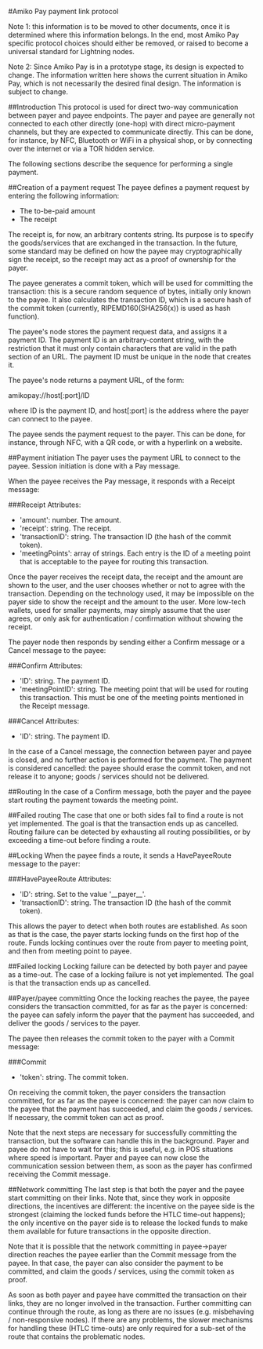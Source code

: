 #Amiko Pay payment link protocol

Note 1: this information is to be moved to other documents, once it is
determined where this information belongs. In the end, most Amiko Pay specific
protocol choices should either be removed, or raised to become a universal
standard for Lightning nodes.

Note 2: Since Amiko Pay is in a prototype stage, its design is expected to
change. The information written here shows the current situation in Amiko Pay,
which is not necessarily the desired final design. The information is subject to
change.


##Introduction
This protocol is used for direct two-way communication between payer and payee
endpoints. The payer and payee are generally not connected to each other
directly (one-hop) with direct micro-payment channels, but they are expected to
communicate directly. This can be done, for instance, by NFC, Bluetooth or WiFi
in a physical shop, or by connecting over the internet or via a TOR hidden
service.

The following sections describe the sequence for performing a single payment.


##Creation of a payment request
The payee defines a payment request by entering the following information:
* The to-be-paid amount
* The receipt

The receipt is, for now, an arbitrary contents string. Its purpose is to
specify the goods/services that are exchanged in the transaction. In the future,
some standard may be defined on how the payee may cryptographically sign the
receipt, so the receipt may act as a proof of ownership for the payer.

The payee generates a commit token, which will be used for committing the
transaction: this is a secure random sequence of bytes, initially only known to
the payee. It also calculates the transaction ID, which is a secure hash
of the commit token (currently, RIPEMD160(SHA256(x)) is used as hash function).

The payee's node stores the payment request data, and assigns it a payment ID.
The payment ID is an arbitrary-content string, with the restriction that it
must only contain characters that are valid in the path section of an URL.
The payment ID must be unique in the node that creates it.

The payee's node returns a payment URL, of the form:

amikopay://host[:port]/ID

where ID is the payment ID, and host[:port] is the address where the payer can
connect to the payee.

The payee sends the payment request to the payer. This can be done, for
instance, through NFC, with a QR code, or with a hyperlink on a website.


##Payment initiation
The payer uses the payment URL to connect to the payee. Session initiation is
done with a Pay message.

When the payee receives the Pay message, it responds with a Receipt message:

###Receipt
Attributes:
* 'amount': number. The amount.
* 'receipt': string. The receipt.
* 'transactionID': string. The transaction ID (the hash of the commit token).
* 'meetingPoints': array of strings. Each entry is the ID of a meeting point
  that is acceptable to the payee for routing this transaction.

Once the payer receives the receipt data, the receipt and the amount are shown
to the user, and the user chooses whether or not to agree with the transaction.
Depending on the technology used, it may be impossible on the payer side to
show the receipt and the amount to the user. More low-tech wallets, used for
smaller payments, may simply assume that the user agrees, or only ask for
authentication / confirmation without showing the receipt.

The payer node then responds by sending either a Confirm message or a Cancel
message to the payee:

###Confirm
Attributes:
* 'ID': string. The payment ID.
* 'meetingPointID': string. The meeting point that will be used for routing
  this transaction. This must be one of the meeting points mentioned in the
  Receipt message.

###Cancel
Attributes:
* 'ID': string. The payment ID.

In the case of a Cancel message, the connection between payer and payee is
closed, and no further action is performed for the payment. The payment is
considered cancelled: the payee should erase the commit token, and not release
it to anyone; goods / services should not be delivered.


##Routing
In the case of a Confirm message, both the payer and the payee start routing
the payment towards the meeting point.


##Failed routing
The case that one or both sides fail to find a route is not yet implemented.
The goal is that the transaction ends up as cancelled.
Routing failure can be detected by exhausting all routing possibilities, or
by exceeding a time-out before finding a route.


##Locking
When the payee finds a route, it sends a HavePayeeRoute message to the payer:

###HavePayeeRoute
Attributes:
* 'ID': string. Set to the value '\_\_payer\_\_'.
* 'transactionID': string. The transaction ID (the hash of the commit token).

This allows the payer to detect when both routes are established. As soon as
that is the case, the payer starts locking funds on the first hop of the route.
Funds locking continues over the route from payer to meeting point, and then
from meeting point to payee.


##Failed locking
Locking failure can be detected by both payer and payee as a time-out. The
case of a locking failure is not yet implemented. The goal is that the
transaction ends up as cancelled.


##Payer/payee committing
Once the locking reaches the payee, the payee considers the transaction
committed, for as far as the payer is concerned: the payee can safely inform
the payer that the payment has succeeded, and deliver the goods / services
to the payer.

The payee then releases the commit token to the payer with a Commit message:

###Commit
* 'token': string. The commit token.

On receiving the commit token, the payer considers the transaction
committed, for as far as the payee is concerned: the payer can now claim to
the payee that the payment has succeeded, and claim the goods / services.
If necessary, the commit token can act as proof.

Note that the next steps are necessary for successfully committing the
transaction, but the software can handle this in the background. Payer and
payee do not have to wait for this; this is useful, e.g. in POS situations
where speed is important. Payer and payee can now close the communication
session between them, as soon as the payer has confirmed receiving the
Commit message.


##Network committing
The last step is that both the payer and the payee start committing on their
links. Note that, since they work in opposite directions, the incentives are
different: the incentive on the payee side is the strongest (claiming the
locked funds before the HTLC time-out happens); the only incentive on the payer
side is to release the locked funds to make them available for future
transactions in the opposite direction.

Note that it is possible that the network committing in payee->payer direction
reaches the payee earlier than the Commit message from the payee. In that case,
the payer can also consider the payment to be committed, and claim the goods /
services, using the commit token as proof.

As soon as both payer and payee have committed the transaction on their links,
they are no longer involved in the transaction. Further committing can continue
through the route, as long as there are no issues (e.g. misbehaving /
non-responsive nodes). If there are any problems, the slower mechanisms for
handling these (HTLC time-outs) are only required for a sub-set of the route
that contains the problematic nodes.

